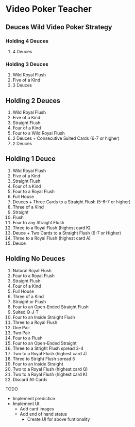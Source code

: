 # Video Poker Teacher

## Deuces Wild Video Poker Strategy

### Holding 4 Deuces

1. 4 Deuces

### Holding 3 Deuces

1. Wild Royal Flush
2. Five of a Kind
5. 3 Deuces

## Holding 2 Deuces
1. Wild Royal Flush
2. Five of a Kind
3. Straight Flush
4. Four of a Kind
5. Four to a Wild Royal Flush
6. 2 Deuces + Consecutive Suited Cards (6-7 or higher)
7. 2 Deuces

## Holding 1 Deuce
1. Wild Royal Flush
2. Five of a Kind
3. Straight Flush
4. Four of a Kind
5. Four to a Royal Flush
6. Full House
7. Deuces + Three Cards to a Straight Flush (5-6-7 or higher)
8. Three of a Kind
9. Straight
10. Flush
11. Four to any Straight Flush
12. Three to a Royal Flush (highest card K)
13. Deuce + Two Cards to a Straight Flush (6-7 or Higher)
14. Three to a Royal Flush (highest card A)
15. Deuce

## Holding No Deuces
1. Natural Royal Flush
2. Four to a Royal Flush
3. Straight Flush
4. Four of a Kind
5. Full House
6. Three of a Kind
7. Straight or Flush
8. Four to an Open-Ended Straight Flush
9. Suited Q-J-T
10. Four to an Inside Straight Flush
11. Three to a Royal Flush
12. One Pair
13. Two Pair
14. Four to a Flush
15. Four to an Open-Ended Straight
16. Three to a Stright Flush spread 3-4
17. Two to a Royal Flush (highest card J)
18. Three to Stright Flush spread 5
19. Four to an Inside Straight
20. Two to a Royal Flush (highest card Q)
21. Two to a Royal Flush (highest card K)
22. Discard All Cards

TODO
- Implement prediction
- Implement UI 
    - Add card images 
    - Add end of hand status
        - Create UI for above funtionality 
